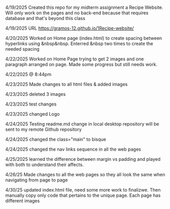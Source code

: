 4/19/2025 Created this repo for my midterm assignment a Recipe Website. Will only work on the pages and no back-end because that requires database and that's beyond this class

4/19/2025 URL https://gramos-12.github.io/1Recipe-website/

4/20/2025 Worked on Home page (index.html) to create spacing between hyperlinks using &nbsp&nbsp. Enterred &nbsp two times to create the needed spacing

4/22/2025 Worked on Home Page trying to get 2 images and one paragraph arranged on page. Made some progress but still needs work.

4/22/2025 @ 8:44pm

4/23/2025 Made changes to all html files & added images

4/23/2025 deleted 3 images

4/23/2025 test changes  

4/23/2025 changed Logo

<!-- 4/24/2025 Testing readme.md change in Github repository will be sent to my local desktop repository  -->

4/24/2025 Testing readme.md change in local desktop repository will be sent to my remote Github repository

4/24/2025 changed the class="main" to bisque

4/24/2025 changed the nav links sequence in all the web pages

4/25/2025 learned the difference between margin vs padding and played with both to understand their affects.

4/26/25 Made changes to all the web pages so they all look the same when navigating from page to page

4/30/25 updated index.html file, need some more work to finalizwe. Then manually copy only code that pertains to the unique page. Each page has different images 